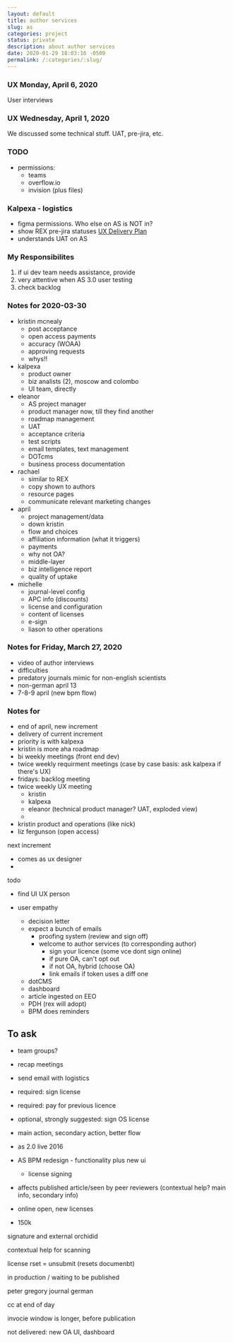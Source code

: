 ```yaml
---
layout: default
title: author services
slug: as
categories: project
status: private
description: about author services
date: 2020-01-29 18:03:16 -0500
permalink: /:categories/:slug/
---
```


### UX Monday, April 6, 2020

User interviews

### UX Wednesday, April 1, 2020

We discussed some technical stuff. UAT, pre-jira, etc.

### TODO

- permissions:
  - teams
  - overflow.io
  - invision (plus files)

### Kalpexa - logistics

- figma permissions. Who else on AS is NOT in?
- show REX pre-jira statuses [UX Delivery Plan](https://teams.microsoft.com/_#/docx/viewer/teams/https:~2F~2Fwiley.sharepoint.com~2Fteams~2FTheResearchXchangeREX~2FShared%20Documents~2FUX%20Work~2FUX%20Deliverables~2FUX%20Deliverables%20Plan.docx?threadId=19:99d8b6da387d49aabb7eda27e143856b@thread.skype&baseUrl=https:~2F~2Fwiley.sharepoint.com~2Fteams~2FTheResearchXchangeREX&fileId=ad29bc61-0be2-44b0-b946-8bb773ba7bca&ctx=files&rootContext=items_view&viewerAction=view)
- understands UAT on AS

### My Responsibilites

1. if ui dev team needs assistance, provide
2. very attentive when AS 3.0 user testing
3. check backlog


### Notes for 2020-03-30

- kristin mcnealy
  - post acceptance
  - open access payments
  - accuracy (WOAA)
  - approving requests
  - whys!!
- kalpexa
  - product owner
  - biz analists (2), moscow and colombo
  - UI team, directly
- eleanor
  - AS project manager
  - product manager now, till they find another
  - roadmap management
  - UAT
  - acceptance criteria
  - test scripts
  - email templates, text management
  - DOTcms
  - business process documentation
- rachael
  - similar to REX
  - copy shown to authors
  - resource pages
  - communicate relevant marketing changes
- april
  - project management/data
  - down kristin
  - flow and choices
  - affiliation information (what it triggers)
  - payments
  - why not OA?
  - middle-layer
  - biz intelligence report
  - quality of uptake
- michelle
  - journal-level config
  - APC info (discounts)
  - license and configuration
  - content of licenses
  - e-sign
  - liason to other operations

### Notes for Friday, March 27, 2020

- video of author interviews
- difficulties
- predatory journals mimic for non-english scientists
- non-german april 13
- 7-8-9 april (new bpm flow)


### Notes for 

- end of april, new increment
- delivery of current increment
- priority is with kalpexa
- kristin is more aha roadmap
- bi weekly meetings (front end dev)
- twice weekly requirment meetings (case  by case basis: ask kalpexa if there's UX)
- fridays: backlog meeting
- twice weekly UX meeting
  - kristin
  - kalpexa
  - eleanor (technical product manager? UAT, exploded view)
  - 
- kristin product and operations (like nick)
- liz fergunson (open access)

next increment

- comes as ux designer
- 

todo

- find UI UX person

- user empathy 

  

  - decision letter
  - expect a bunch of emails
    - proofing system (review and sign off)
    - welcome to author services (to corresponding author)
      - sign your licence (some vce dont sign online)
      - if pure OA, can't opt out
      - if not OA, hybrid (choose OA)
      - link emails if token uses a diff one
  - dotCMS
  - dashboard
  - article ingested on EEO
  - PDH (rex will adopt)
  - BPM does reminders


## To ask

- team groups?
- recap meetings
- send email with logistics

- required: sign license
- required: pay for previous licence
- optional, strongly suggested: sign OS license
- main action, secondary action, better flow
- as 2.0 live 2016
- AS BPM redesign - functionality plus new ui
  - license signing
- affects published article/seen by peer reviewers (contextual help? main info, secondary info)
- online open, new licenses
- 150k 



signature and external orchidid

contextual help for scanning

license rset = unsubmit (resets documenbt)



in production / waiting to be published

peter gregory journal german

cc at end of day

invocie window is longer, before publication





not delivered: new OA UI, dashboard




